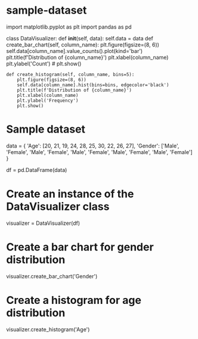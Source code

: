 # sample-dataset
import matplotlib.pyplot as plt
import pandas as pd


class DataVisualizer:
    def __init__(self, data):
        self.data = data
    def create_bar_chart(self, column_name):
        plt.figure(figsize=(8, 6))
        self.data[column_name].value_counts().plot(kind='bar')
        plt.title(f'Distribution of {column_name}')
        plt.xlabel(column_name)
        plt.ylabel('Count')
        # plt.show()

    def create_histogram(self, column_name, bins=5):
        plt.figure(figsize=(8, 6))
        self.data[column_name].hist(bins=bins, edgecolor='black')
        plt.title(f'Distribution of {column_name}')
        plt.xlabel(column_name)
        plt.ylabel('Frequency')
        plt.show()


# Sample dataset
data = {
'Age': [20, 21, 19, 24, 28, 25, 30, 22, 26, 27],
'Gender': ['Male', 'Female', 'Male', 'Female', 'Male', 'Female', 'Male', 'Female', 'Male', 'Female']
}

df = pd.DataFrame(data)

# Create an instance of the DataVisualizer class
visualizer = DataVisualizer(df)

# Create a bar chart for gender distribution
visualizer.create_bar_chart('Gender')

# Create a histogram for age distribution
visualizer.create_histogram('Age')
